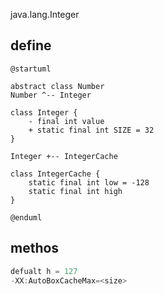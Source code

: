 java.lang.Integer

## define
```plantuml
@startuml

abstract class Number
Number ^-- Integer

class Integer {
    - final int value
    + static final int SIZE = 32
}

Integer +-- IntegerCache

class IntegerCache {
    static final int low = -128
    static final int high
}

@enduml
```

## methos
```ts
defualt h = 127
-XX:AutoBoxCacheMax=<size>
```